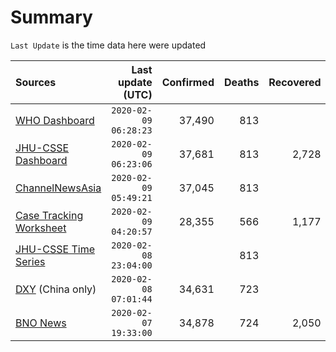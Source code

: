 # Summary

`Last Update` is the time data here were updated

|  Sources | Last update (UTC) | Confirmed | Deaths | Recovered |
|  :--- |  ---: |  ---: |  ---: |  ---: | 
| [WHO Dashboard](https://who.maps.arcgis.com/apps/opsdashboard/index.html#/c88e37cfc43b4ed3baf977d77e4a0667)  | `2020-02-09 06:28:23` | 37,490 | 813 |  | 
| [JHU-CSSE Dashboard](https://gisanddata.maps.arcgis.com/apps/opsdashboard/index.html#/bda7594740fd40299423467b48e9ecf6)  | `2020-02-09 06:23:06` | 37,681 | 813 | 2,728 | 
| [ChannelNewsAsia](https://www.channelnewsasia.com/news/topics/wuhan-virus)  | `2020-02-09 05:49:21` | 37,045 | 813 |  | 
| [Case Tracking Worksheet](https://docs.google.com/spreadsheets/d/1qbE-UuJYw5V4FkyMZ-LplvUQZlut4oa5Zl3lrSmN_mk/htmlview)  | `2020-02-09 04:20:57` | 28,355 | 566 | 1,177 | 
| [JHU-CSSE Time Series](https://docs.google.com/spreadsheets/d/1UF2pSkFTURko2OvfHWWlFpDFAr1UxCBA4JLwlSP6KFo/htmlview?usp=sharing&sle=true#)  | `2020-02-08 23:04:00` |  | 813 |  | 
| [DXY](https://3g.dxy.cn/newh5/view/pneumonia) (China only) | `2020-02-08 07:01:44` | 34,631 | 723 |  | 
| [BNO News](https://bnonews.com/index.php/2020/01/the-latest-coronavirus-cases/)  | `2020-02-07 19:33:00` | 34,878 | 724 | 2,050 | 
